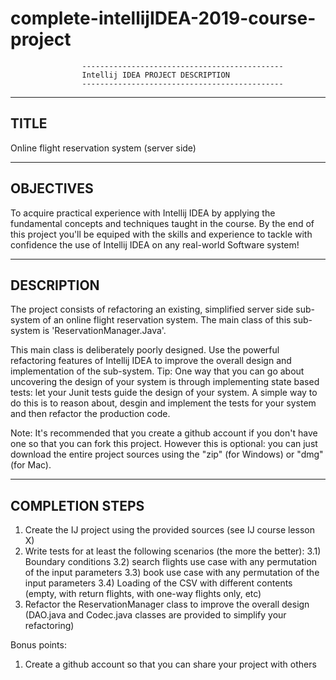 # complete-intellijIDEA-2019-course-project
					---------------------------------------------
					Intellij IDEA PROJECT DESCRIPTION
					---------------------------------------------

--------------------------------
 TITLE
-------------------------------- 
Online flight reservation system (server side)

--------------------------------
 OBJECTIVES
--------------------------------
To acquire practical experience with Intellij IDEA by applying the fundamental concepts and techniques taught in the course.
By the end of this project you'll be equiped with the skills and experience to tackle with confidence the use of Intellij IDEA on any real-world Software system!
 
--------------------------------
 DESCRIPTION
-------------------------------- 
The project consists of refactoring an existing, simplified server side sub-system of an online flight reservation system.
The main class of this sub-system is 'ReservationManager.Java'.

This main class is deliberately poorly designed. Use the powerful refactoring features of Intellij IDEA to improve the overall design and implementation of the sub-system.
Tip: One way that you can go about uncovering the design of your system is through implementing state based tests: let your Junit tests guide the design of your system. A simple way to do this is to reason about, desgin and implement the tests for your system and then refactor the production code.

Note: It's recommended that you create a github account if you don't have one so that you can fork this project. 
However this is optional: you can just download the entire project sources using the "zip" (for Windows) or "dmg" (for Mac).


-------------------------------- 
 COMPLETION STEPS
-------------------------------- 
1) Create the IJ project using the provided sources (see IJ course lesson X)
2) Write tests for at least the following scenarios (the more the better):
	3.1) Boundary conditions
	3.2) search flights use case with any permutation of the input parameters
	3.3) book use case with any permutation of the input parameters
	3.4) Loading of the CSV with different contents (empty, with return flights, with one-way flights only, etc)
3) Refactor the ReservationManager class to improve the overall design (DAO.java and Codec.java classes are provided to simplify your refactoring)
	
Bonus points:
1) Create a github account so that you can share your project with others
